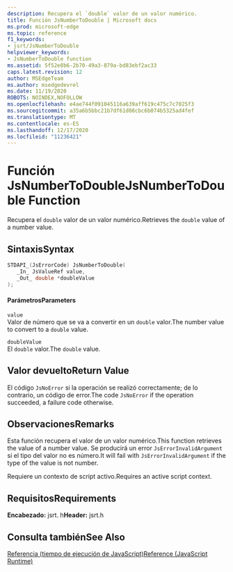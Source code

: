 ```yaml
---
description: Recupera el `double` valor de un valor numérico.
title: Función JsNumberToDouble | Microsoft docs
ms.prod: microsoft-edge
ms.topic: reference
f1_keywords:
- jsrt/JsNumberToDouble
helpviewer_keywords:
- JsNumberToDouble function
ms.assetid: 5f52e8b6-2b70-49a3-879a-bd83ebf2ac33
caps.latest.revision: 12
author: MSEdgeTeam
ms.author: msedgedevrel
ms.date: 11/19/2020
ROBOTS: NOINDEX,NOFOLLOW
ms.openlocfilehash: e4ae744f091045116a639aff619c475c7c7025f3
ms.sourcegitcommit: a35a6b5bbc21b7df61d08cbc6b074b5325ad4fef
ms.translationtype: MT
ms.contentlocale: es-ES
ms.lasthandoff: 12/17/2020
ms.locfileid: "11236421"
---
```

# <span data-ttu-id="70397-103">Función JsNumberToDouble</span><span class="sxs-lookup"><span data-stu-id="70397-103">JsNumberToDouble Function</span></span>

<span data-ttu-id="70397-104">Recupera el `double` valor de un valor numérico.</span><span class="sxs-lookup"><span data-stu-id="70397-104">Retrieves the `double` value of a number value.</span></span>  
  
## <span data-ttu-id="70397-105">Sintaxis</span><span class="sxs-lookup"><span data-stu-id="70397-105">Syntax</span></span>  
  
```cpp  
STDAPI_(JsErrorCode) JsNumberToDouble(  
   _In_ JsValueRef value,  
   _Out_ double *doubleValue  
);  
```  
  
#### <span data-ttu-id="70397-106">Parámetros</span><span class="sxs-lookup"><span data-stu-id="70397-106">Parameters</span></span>  
 `value`  
 <span data-ttu-id="70397-107">Valor de número que se va a convertir en un `double` valor.</span><span class="sxs-lookup"><span data-stu-id="70397-107">The number value to convert to a `double` value.</span></span>  
  
 `doubleValue`  
 <span data-ttu-id="70397-108">El `double` valor.</span><span class="sxs-lookup"><span data-stu-id="70397-108">The `double` value.</span></span>  
  
## <span data-ttu-id="70397-109">Valor devuelto</span><span class="sxs-lookup"><span data-stu-id="70397-109">Return Value</span></span>  
 <span data-ttu-id="70397-110">El código `JsNoError` si la operación se realizó correctamente; de lo contrario, un código de error.</span><span class="sxs-lookup"><span data-stu-id="70397-110">The code `JsNoError` if the operation succeeded, a failure code otherwise.</span></span>  
  
## <span data-ttu-id="70397-111">Observaciones</span><span class="sxs-lookup"><span data-stu-id="70397-111">Remarks</span></span>  
 <span data-ttu-id="70397-112">Esta función recupera el valor de un valor numérico.</span><span class="sxs-lookup"><span data-stu-id="70397-112">This function retrieves the value of a number value.</span></span> <span data-ttu-id="70397-113">Se producirá un error `JsErrorInvalidArgument` si el tipo del valor no es número.</span><span class="sxs-lookup"><span data-stu-id="70397-113">It will fail with `JsErrorInvalidArgument` if the type of the value is not number.</span></span>  
  
 <span data-ttu-id="70397-114">Requiere un contexto de script activo.</span><span class="sxs-lookup"><span data-stu-id="70397-114">Requires an active script context.</span></span>  
  
## <span data-ttu-id="70397-115">Requisitos</span><span class="sxs-lookup"><span data-stu-id="70397-115">Requirements</span></span>  
 <span data-ttu-id="70397-116">**Encabezado:** jsrt. h</span><span class="sxs-lookup"><span data-stu-id="70397-116">**Header:** jsrt.h</span></span>  
  
## <span data-ttu-id="70397-117">Consulta también</span><span class="sxs-lookup"><span data-stu-id="70397-117">See Also</span></span>  
 [<span data-ttu-id="70397-118">Referencia (tiempo de ejecución de JavaScript)</span><span class="sxs-lookup"><span data-stu-id="70397-118">Reference (JavaScript Runtime)</span></span>](../chakra-hosting/reference-javascript-runtime.md)

